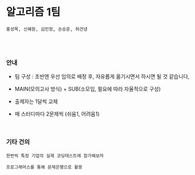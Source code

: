 # 알고리즘 1팀

```
홍성목, 신혜원, 김민정, 손승운, 허건녕
```

<br>

<br>

### 안내

- 팀 구성 : 초반엔 우선 임의로 배정 후, 자유롭게 옮기시면서 하시면 될 것 같습니다,

- MAIN(모의고사 방식) + SUB(소모임, 필요에 따라 자율적으로 구성)
- 출제자는 1달씩 교체
- 매 스터디마다 2문제씩 (쉬움1, 어려움1)

<br>

### 기타 건의

```
한번씩 특정 기업의 실제 코딩테스트에 참가해보자

프로그래머스를 통해 문제은행으로 활용
```

